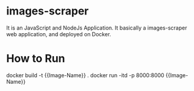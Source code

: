 # images-scraper
It is an JavaScript and NodeJs Application. It basically a images-scraper web application, and deployed on Docker.

# How to Run
docker build -t {{Image-Name}} .
docker run -itd -p 8000:8000  {{Image-Name}}
